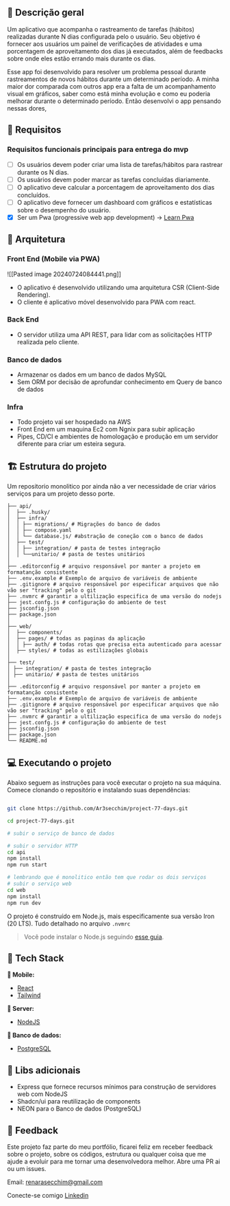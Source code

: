 
## 📃 Descrição geral

Um aplicativo que acompanha o rastreamento de tarefas (hábitos) realizadas durante N dias configurada pelo o usuário. Seu objetivo é fornecer aos usuários um painel de verificações de atividades e uma porcentagem de aproveitamento dos dias já executados, além de feedbacks sobre onde eles estão errando mais durante os dias.

Esse app foi desenvolvido para resolver um problema pessoal durante rastreamentos de novos hábitos durante um determinado período. A minha maior dor comparada com outros app  era a falta de  um acompanhamento visual em gráficos, saber como está minha evolução e como eu poderia melhorar durante o determinado período. Então desenvolvi o app pensando nessas dores,

## 🚀 Requisitos

### Requisitos funcionais principais  para entrega do mvp

- [ ] Os usuários devem poder criar uma lista de tarefas/hábitos para rastrear durante os N dias.
- [ ] Os usuários devem poder marcar as tarefas concluídas diariamente.
- [ ] O aplicativo deve calcular a porcentagem de aproveitamento dos dias concluídos.
- [ ] O aplicativo deve fornecer um dashboard com gráficos e estatísticas sobre o desempenho do usuário.
- [x] Ser um Pwa (progressive web app development) -> [Learn Pwa](https://web.dev/learn/pwa/)

## 🔨 Arquitetura

### Front End  (Mobile via PWA)

![[Pasted image 20240724084441.png]]

- O aplicativo é desenvolvido utilizando uma arquitetura CSR (Client-Side Rendering).
- O cliente é aplicativo móvel desenvolvido para PWA com react.

### Back End

- O servidor utiliza uma API REST, para lidar com as solicitações HTTP realizada pelo cliente.

### Banco de dados

- Armazenar os dados em um banco de dados MySQL
- Sem ORM por decisão de aprofundar conhecimento em Query de banco de dados

### Infra

- Todo projeto vai ser hospedado na AWS
- Front End em um maquina Ec2 com Ngnix para subir aplicação
- Pipes, CD/CI e ambientes de homologação e produção em um servidor diferente para criar um esteira segura.

## 🏗️ Estrutura do projeto

Um repositorio monolitico por ainda não a ver necessidade de criar vários serviços para um projeto desso porte.

```
├── api/
│  ├── .husky/
│  ├── infra/
│  │ ├── migrations/ # Migrações do banco de dados
│  │ ├── compose.yaml
│  │ └── database.js/ #abstração de coneção com o banco de dados
│  ├── test/
│  │ ├── integration/ # pasta de testes integração
│  │ └──unitario/ # pasta de testes unitários
│
├── .editorconfig # arquivo responsável por manter a projeto em formatanção consistente
├── .env.example # Exemplo de arquivo de variáveis de ambiente
├── .gitignore # arquivo responsável por especificar arquivos que não vão ser "tracking" pelo o git
├── .nvmrc # garantir a ultilização especifica de uma versão do nodejs
├── jest.confg.js # configuração do ambiente de test
├── jsconfig.json
├── package.json
│
├── web/
│  ├── components/
│  ├── pages/ # todas as paginas da aplicação
│  │ ├── auth/ # todas rotas que precisa esta autenticado para acessar
│  ├── styles/ # todas as estilizações globais
│
├── test/
│ ├── integration/ # pasta de testes integração
│ ├── unitario/ # pasta de testes unitários
│
├── .editorconfig # arquivo responsável por manter a projeto em formatanção consistente
├── .env.example # Exemplo de arquivo de variáveis de ambiente
├── .gitignore # arquivo responsável por especificar arquivos que não vão ser "tracking" pelo o git
├── .nvmrc # garantir a ultilização especifica de uma versão do nodejs
├── jest.confg.js # configuração do ambiente de test
├── jsconfig.json
├── package.json
└── README.md
```

## 💻 Executando o projeto

Abaixo seguem as instruções para você executar o projeto na sua máquina.
Comece clonando o repositório e instalando suas dependências:

```sh

git clone https://github.com/Ar3secchim/project-77-days.git

cd project-77-days.git

# subir o serviço de banco de dados

# subir o servidor HTTP
cd api
npm install
npm run start

# lembrando que é monolitico então tem que rodar os dois serviços
# subir o serviço web
cd web
npm install
npm run dev
```

O projeto é construído em Node.js, mais especificamente sua versão Iron (20 LTS). Tudo detalhado no arquivo `.nvmrc`

> Você pode instalar o Node.js seguindo [esse guia](https://efficient-sloth-d85.notion.site/Instalando-o-Node-js-d40fdabe8f0a491eb33b85da93d90a2f).

## 💜 Tech Stack

**📱 Mobile:**

- [React](https://github.com/facebook/react/)
- [Tailwind](https://github.com/tailwindlabs/tailwindcss)

**🏧 Server:**

- [NodeJS](https://efficient-sloth-d85.notion.site/Instalando-o-Node-js-d40fdabe8f0a491eb33b85da93d90a2f)

**🎲 Banco de dados:**

- [PostgreSQL](https://github.com/postgres)

## 🔮 Libs adicionais

- Express que fornece recursos mínimos para construção de servidores web com NodeJS
- Shadcn/ui para reutilização de components
- NEON para o Banco de dados (PostgreSQL)

## 💬 Feedback

Este projeto faz parte do meu portfólio, ficarei feliz em receber feedback sobre o projeto, sobre os códigos, estrutura ou qualquer coisa que me ajude a evoluir para me tornar uma desenvolvedora melhor. Abre uma PR ai ou um issues.

Email: <renarasecchim@gmail.com>

Conecte-se comigo [Linkedin](https://www.linkedin.com/in/renarasecchim/)

